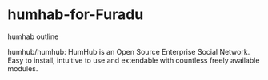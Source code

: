 # humhab-for-Furadu
humhab outline

humhub/humhub: HumHub is an Open Source Enterprise Social Network. Easy to install, intuitive to use and extendable with countless freely available modules.
